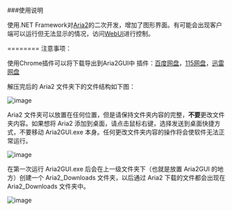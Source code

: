 ###使用说明

  使用.NET Framework对[Aria2](https://aria2.github.io)的二次开发，增加了图形界面。有可能会出现客户端可以运行但无法显示的情况，访问[WebUI](http://aria2c.com)进行控制。
  
========
  注意事项：
  
  使用Chrome插件可以将下载导出到Aria2GUI中
  插件：[百度网盘](https://github.com/acgotaku/BaiduExporter)，[115网盘](https://github.com/acgotaku/115)，[迅雷网盘](https://github.com/binux/ThunderLixianExporter)
  
  解压完后的 Aria2 文件夹下的文件结构如下图：
 
  ![image](http://oahq260zi.bkt.clouddn.com/%E6%96%87%E4%BB%B6%E7%BB%93%E6%9E%84.png?imageView/3/w/430)

  Aria2 文件夹可以放置在任何位置，但是请保持文件夹内容的完整，**不要**更改文件夹内容。如果想将 Aria2 添加到桌面，请点击鼠标右键，选择发送到桌面快捷方式，不要移动 Aria2GUI.exe 本身。任何更改文件夹内容的操作将会使软件无法正常运行。
  
  ![image](http://oahq260zi.bkt.clouddn.com/%E5%BF%AB%E6%8D%B7%E6%96%B9%E5%BC%8F.png?imageView/3/w/550)
  
  在第一次运行 Aria2GUI.exe 后会在上一级文件夹下（也就是放置 Aria2GUI 的地方）创建一个 Aria2_Downloads 文件夹，以后通过 Aria2 下载的文件都会出现在 Aria2_Downloads 文件夹中。
  
  ![image](http://oahq260zi.bkt.clouddn.com/%E4%B8%8B%E8%BD%BD%E4%BD%8D%E7%BD%AE.png?imageView/2/w/600)
  
  
  

 


